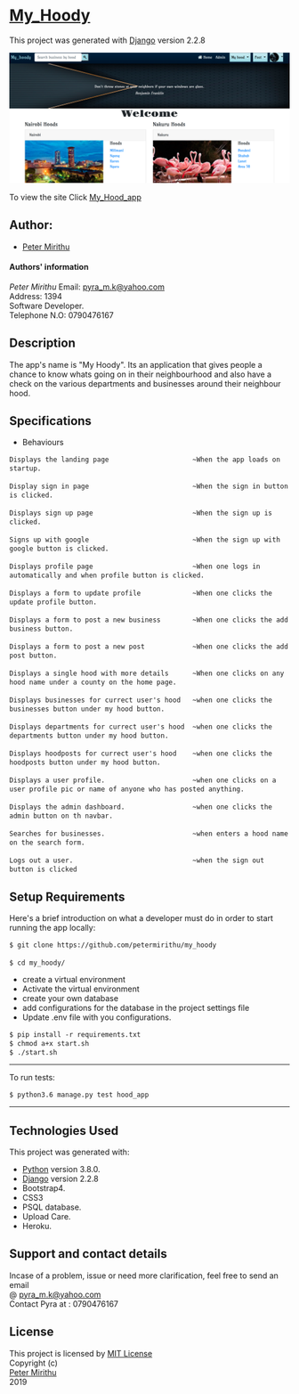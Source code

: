 # [My_Hoody]()

This project was generated with [Django](https://www.djangoproject.com) version 2.2.8 <br>

![picture](my_hoody.png)

To view the site Click [My_Hood_app]()

## Author: 
  * [Peter Mirithu](https://github.com/petermirithu/my_hoody)

#### Authors' information
*Peter Mirithu*
    Email: pyra_m.k@yahoo.com <br>
    Address: 1394 <br>
    Software Developer.<br>
    Telephone N.O: 0790476167          
## Description
  The app's name is "My Hoody". Its an application that gives people a chance to know whats going on in their neighbourhood and also have a check on the various departments and businesses around their neighbour hood.

## Specifications
  * Behaviours
  ```
  Displays the landing page                     ~When the app loads on startup.

  Display sign in page                          ~When the sign in button is clicked.

  Displays sign up page                         ~When the sign up is clicked.

  Signs up with google                          ~When the sign up with google button is clicked.

  Displays profile page                         ~When one logs in automatically and when profile button is clicked.

  Displays a form to update profile             ~When one clicks the update profile button.

  Displays a form to post a new business        ~When one clicks the add business button.

  Displays a form to post a new post            ~When one clicks the add post button.

  Displays a single hood with more details      ~When one clicks on any hood name under a county on the home page.
   
  Displays businesses for currect user's hood   ~when one clicks the businesses button under my hood button.

  Displays departments for currect user's hood  ~when one clicks the departments button under my hood button.

  Displays hoodposts for currect user's hood    ~when one clicks the hoodposts button under my hood button.
  
  Displays a user profile.                      ~when one clicks on a user profile pic or name of anyone who has posted anything.
  
  Displays the admin dashboard.                 ~when one clicks the admin button on th navbar.
    
  Searches for businesses.                      ~when enters a hood name on the search form.

  Logs out a user.                              ~when the sign out button is clicked
  ```

## Setup Requirements
  Here's a brief introduction on what a developer must do in order to start running the app locally:

  ```
  $ git clone https://github.com/petermirithu/my_hoody

  $ cd my_hoody/
  ```
  * create a virtual environment
  * Activate the virtual environment
  * create your own database
  * add configurations for the database in the project settings file
  * Update .env file with you configurations.
  
  ```
  $ pip install -r requirements.txt
  $ chmod a+x start.sh
  $ ./start.sh
  ```
  <hr>
  To run tests:

  ```
  $ python3.6 manage.py test hood_app
  ```
  <hr>
     
## Technologies Used
  This project was generated with:
  * [Python](https://www.python.org/) version 3.8.0. 
  * [Django](https://www.djangoproject.com/) version 2.2.8
  * Bootstrap4.  
  * CSS3
  * PSQL database.  
  * Upload Care.
  * Heroku.

 ## Support and contact details
  Incase of a problem, issue or need more clarification, feel free to send an email<br> @ pyra_m.k@yahoo.com<br>
  Contact Pyra at : 0790476167

 ## License
  This project is licensed by [MIT License](LICENSE.txt)<br>
                Copyright (c) <br>
                [Peter Mirithu](https://github.com/petermirithu/my_hoody) <br>
                  2019<br>
    




